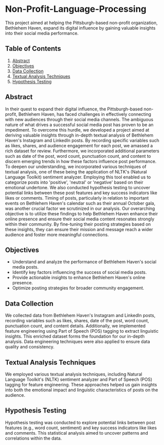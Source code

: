 # Non-Profit-Language-Processing

This project aimed at helping the Pittsburgh-based non-profit organization, Bethlehem Haven, expand its digital influence by gaining valuable insights into their social media performance. 

## Table of Contents
1. [Abstract](#abstract)
2. [Objectives](#objectives)
3. [Data Collection](#data-collection)
4. [Textual Analysis Techniques](#textual-analysis-techniques)
5. [Hypothesis Testing](#hypothesis-testing)

## Abstract
In their quest to expand their digital influence, the Pittsburgh-based non-profit, Bethlehem Haven, has faced challenges in effectively connecting with new audiences through their social media channels. The ambiguous nature of what drives a successful social media post has proven to be an impediment. To overcome this hurdle, we developed a project aimed at deriving valuable insights through in-depth textual analysis of Bethlehem Haven's Instagram and LinkedIn posts. By recording specific variables such as likes, shares, and audience engagement for each post, we amassed a rich dataset for review. Furthermore, we incorporated additional parameters such as date of the post, word count, punctuation count, and content to discern emerging trends in how these factors influence post performance. To deepen our understanding, we incorporated various techniques of textual analysis, one of these being the application of NLTK's (Natural Language Toolkit) sentiment analyzer. Employing this tool enabled us to categorize posts into 'positive', 'neutral' or 'negative' based on their emotional undertone. We also conducted hypothesis testing to uncover potential links between these post features and key success indicators like likes or comments. Timing of posts, particularly in relation to important events on Bethlehem Haven's calendar such as their annual October gala, was another crucial factor we scrutinized in our analysis. Our overarching objective is to utilize these findings to help Bethlehem Haven enhance their online presence and ensure their social media content resonates strongly within their community. By fine-tuning their posting strategies based on these insights, they can ensure their mission and message reach a wider audience and foster more meaningful connections.

## Objectives
- Understand and analyze the performance of Bethlehem Haven's social media posts.
- Identify key factors influencing the success of social media posts.
- Provide actionable insights to enhance Bethlehem Haven's online presence.
- Optimize posting strategies for broader community engagement.

## Data Collection
We collected data from Bethlehem Haven's Instagram and LinkedIn posts, recording variables such as likes, shares, date of the post, word count, punctuation count, and content details. Additionally, we implemented feature engineering using Part of Speech (POS) tagging to extract linguistic insights. This enriched dataset forms the foundation for our in-depth analysis. Data engineering techniques were also applied to ensure data quality and consistency.

## Textual Analysis Techniques
We employed various textual analysis techniques, including Natural Language Toolkit's (NLTK) sentiment analyzer and Part of Speech (POS) tagging for feature engineering. These approaches helped us gain insights into both the emotional impact and linguistic characteristics of posts on the audience.

## Hypothesis Testing
Hypothesis testing was conducted to explore potential links between post features (e.g., word count, sentiment) and key success indicators like likes and comments. This statistical analysis aimed to uncover patterns and correlations within the data.

